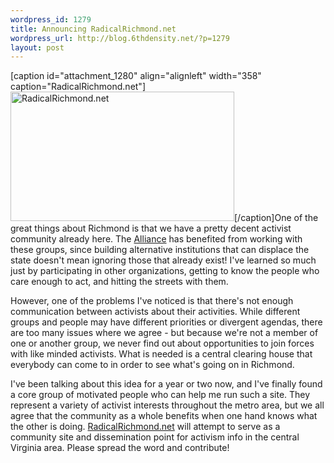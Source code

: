 ```yaml
--- 
wordpress_id: 1279
title: Announcing RadicalRichmond.net
wordpress_url: http://blog.6thdensity.net/?p=1279
layout: post
---
```

<p>[caption id="attachment_1280" align="alignleft" width="358" caption="RadicalRichmond.net"]<img src="http://blog.6thdensity.net/wp-content/uploads/2009/01/rrnet.png" alt="RadicalRichmond.net" title="RadicalRichmond.net" width="358" height="207" class="size-full wp-image-1280" />[/caption]One of the great things about Richmond is that we have a pretty decent activist community already here. The <a href="http://richmond.leftlibertarian.org">Alliance</a> has benefited from working with these groups, since building alternative institutions that can displace the state doesn't mean ignoring those that already exist! I've learned so much just by participating in other organizations, getting to know the people who care enough to act, and hitting the streets with them.</p><p>However, one of the problems I've noticed is that there's not enough communication between activists about their activities. While different groups and people may have different priorities or divergent agendas, there are too many issues where we agree - but because we're not a member of one or another group, we never find out about opportunities to join forces with like minded activists. What is needed is a central clearing house that everybody can come to in order to see what's going on in Richmond.</p><p>I've been talking about this idea for a year or two now, and I've finally found a core group of motivated people who can help me run such a site. They represent a variety of activist interests throughout the metro area, but we all agree that the community as a whole benefits when one hand knows what the other is doing. <a href="http://radicalrichmond.net">RadicalRichmond.net</a> will attempt to serve as a community site and dissemination point for activism info in the central Virginia area. Please spread the word and contribute!</p>
